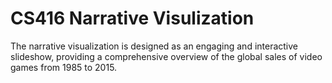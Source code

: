# CS416 Narrative Visulization

The narrative visualization is designed as an engaging and interactive slideshow, providing a comprehensive overview of the global sales of video games from 1985 to 2015.
